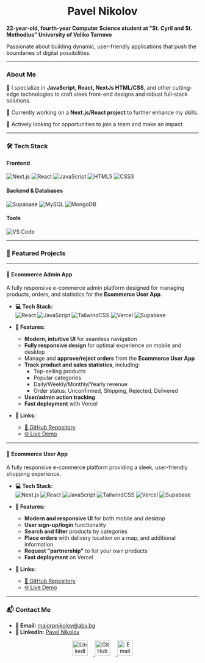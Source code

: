 <h1 align="center">Pavel Nikolov</h1>

<p align="start">
    <strong>22-year-old, fourth-year Computer Science student at "St. Cyril and St. Methodius" University of Veliko Tarnovo</strong>  
</p>
<p align="start">
    Passionate about building dynamic, user-friendly applications that push the boundaries of digital possibilities.
</p>

---

### About Me  
🌟 I specialize in **JavaScript, React, NextJs HTML/CSS**, and other cutting-edge technologies to craft sleek front-end designs and robust full-stack solutions.  

🌱 Currently working on a **Next.js/React project** to further enhance my skills.  

👯 Actively looking for opportunities to join a team and make an impact.  

---

### 🛠️ Tech Stack  
#### **Frontend**
![Next.js](https://img.shields.io/badge/Next.js-000000?style=flat&logo=nextdotjs&logoColor=white)
![React](https://img.shields.io/badge/React-61DAFB?style=flat&logo=react&logoColor=black)
![JavaScript](https://img.shields.io/badge/JavaScript-F7DF1E?style=flat&logo=javascript&logoColor=black)
![HTML5](https://img.shields.io/badge/HTML5-E34F26?style=flat&logo=html5&logoColor=white)
![CSS3](https://img.shields.io/badge/CSS3-1572B6?style=flat&logo=css3&logoColor=white)

#### **Backend & Databases**
![Supabase](https://img.shields.io/badge/Supabase-3ECF8E?style=flat&logo=supabase&logoColor=white)
![MySQL](https://img.shields.io/badge/MySQL-4479A1?style=flat&logo=mysql&logoColor=white)
![MongoDB](https://img.shields.io/badge/MongoDB-47A248?style=flat&logo=mongodb&logoColor=white)

#### **Tools**
![VS Code](https://img.shields.io/badge/VS%20Code-007ACC?style=flat&logo=visualstudiocode&logoColor=white)

---
### 🌟 Featured Projects  

---

#### 🛒 **Ecommerce Admin App**  
A fully responsive e-commerce admin platform designed for managing products, orders, and statistics for the **Ecommerce User App**.

- **💻 Tech Stack:**  
  ![React](https://img.shields.io/badge/React-61DAFB?style=flat&logo=react&logoColor=black)
  ![JavaScript](https://img.shields.io/badge/JavaScript-F7DF1E?style=flat&logo=javascript&logoColor=black)
  ![TailwindCSS](https://img.shields.io/badge/TailwindCSS-06B6D4?style=flat&logo=tailwindcss&logoColor=white)
  ![Vercel](https://img.shields.io/badge/Vercel-000000?style=flat&logo=vercel&logoColor=white)
  ![Supabase](https://img.shields.io/badge/Supabase-3ECF8E?style=flat&logo=supabase&logoColor=white)

- **🌟 Features:**  
  - **Modern, intuitive UI** for seamless navigation  
  - **Fully responsive design** for optimal experience on mobile and desktop  
  - Manage and **approve/reject orders** from the **Ecommerce User App**  
  - **Track product and sales statistics**, including:  
    - Top-selling products  
    - Popular categories  
    - Daily/Weekly/Monthly/Yearly revenue  
    - Order status: Unconfirmed, Shipping, Rejected, Delivered  
  - **User/admin action tracking**  
  - **Fast deployment** with Vercel

- **🔗 Links:**  
  - [📂 GitHub Repository](https://github.com/MajorDP/EcommerceAdmin)  
  - [🌐 Live Demo](https://ecommerce-admin-henna-three.vercel.app)

---

#### 🛒 **Ecommerce User App**  
A fully responsive e-commerce platform providing a sleek, user-friendly shopping experience.

- **💻 Tech Stack:**  
  ![Next.js](https://img.shields.io/badge/Next.js-000000?style=flat&logo=nextdotjs&logoColor=white)
  ![React](https://img.shields.io/badge/React-61DAFB?style=flat&logo=react&logoColor=black)
  ![JavaScript](https://img.shields.io/badge/JavaScript-F7DF1E?style=flat&logo=javascript&logoColor=black)
  ![TailwindCSS](https://img.shields.io/badge/TailwindCSS-06B6D4?style=flat&logo=tailwindcss&logoColor=white)
  ![Vercel](https://img.shields.io/badge/Vercel-000000?style=flat&logo=vercel&logoColor=white)
  ![Supabase](https://img.shields.io/badge/Supabase-3ECF8E?style=flat&logo=supabase&logoColor=white)

- **🌟 Features:**  
  - **Modern and responsive UI** for both mobile and desktop  
  - **User sign-up/login** functionality  
  - **Search and filter** products by categories  
  - **Place orders** with delivery location on a map, and additional information  
  - **Request "partnership"** to list your own products  
  - **Fast deployment** on Vercel

- **🔗 Links:**  
  - [📂 GitHub Repository](https://github.com/MajorDP/Ecommerce)  
  - [🌐 Live Demo](https://ecommerce-pi-one-22.vercel.app/)

---

### 📬 Contact Me  

- **📧 Email:** [majorpnikolov@abv.bg](mailto:majorpnikolov@abv.bg)  
- **🔗 LinkedIn:** [Pavel Nikolov](https://www.linkedin.com/in/pavel-nikolov-51a436318)  

<p align="center">
    <a href="https://www.linkedin.com/in/pavel-nikolov-51a436318" target="_blank">
        <img alt="LinkedIn" width="40px" src="https://cdn.jsdelivr.net/npm/simple-icons@v7/icons/linkedin.svg" style="margin-right: 15px;"/>
    </a>
    <a href="https://github.com/MajorDP" target="_blank">
        <img alt="GitHub" width="40px" src="https://cdn.jsdelivr.net/npm/simple-icons@v7/icons/github.svg" style="margin-right: 15px;"/>
    </a>
    <a href="mailto:majorpnikolov@abv.bg" target="_blank">
        <img alt="Email" width="40px" src="https://cdn.jsdelivr.net/npm/simple-icons@v7/icons/gmail.svg"/>
    </a>
</p>

</p>

